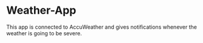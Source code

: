 # Weather-App
This app is connected to AccuWeather and gives notifications whenever the weather is going to be severe. 
